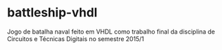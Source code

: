 # battleship-vhdl
Jogo de batalha naval feito em VHDL como trabalho final da disciplina de Circuitos e Técnicas Digitais no semestre 2015/1
